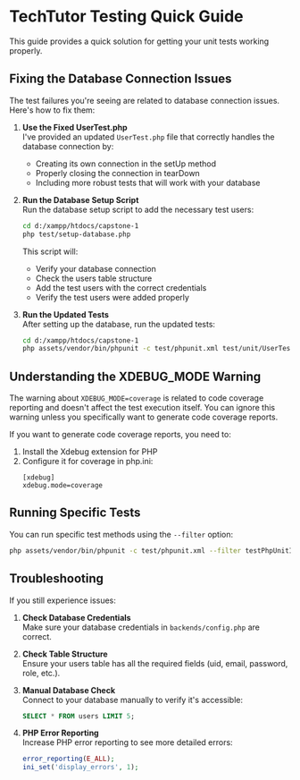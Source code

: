 # TechTutor Testing Quick Guide

This guide provides a quick solution for getting your unit tests working properly.

## Fixing the Database Connection Issues

The test failures you're seeing are related to database connection issues. Here's how to fix them:

1. **Use the Fixed UserTest.php**  
   I've provided an updated `UserTest.php` file that correctly handles the database connection by:
   - Creating its own connection in the setUp method
   - Properly closing the connection in tearDown
   - Including more robust tests that will work with your database

2. **Run the Database Setup Script**  
   Run the database setup script to add the necessary test users:
   ```bash
   cd d:/xampp/htdocs/capstone-1
   php test/setup-database.php
   ```
   This script will:
   - Verify your database connection
   - Check the users table structure
   - Add the test users with the correct credentials
   - Verify the test users were added properly

3. **Run the Updated Tests**  
   After setting up the database, run the updated tests:
   ```bash
   cd d:/xampp/htdocs/capstone-1
   php assets/vendor/bin/phpunit -c test/phpunit.xml test/unit/UserTest.php
   ```

## Understanding the XDEBUG_MODE Warning

The warning about `XDEBUG_MODE=coverage` is related to code coverage reporting and doesn't affect the test execution itself. You can ignore this warning unless you specifically want to generate code coverage reports.

If you want to generate code coverage reports, you need to:

1. Install the Xdebug extension for PHP
2. Configure it for coverage in php.ini:
   ```
   [xdebug]
   xdebug.mode=coverage
   ```

## Running Specific Tests

You can run specific test methods using the `--filter` option:

```bash
php assets/vendor/bin/phpunit -c test/phpunit.xml --filter testPhpUnitIsWorking test/unit/UserTest.php
```

## Troubleshooting

If you still experience issues:

1. **Check Database Credentials**  
   Make sure your database credentials in `backends/config.php` are correct.

2. **Check Table Structure**  
   Ensure your users table has all the required fields (uid, email, password, role, etc.).

3. **Manual Database Check**  
   Connect to your database manually to verify it's accessible:
   ```sql
   SELECT * FROM users LIMIT 5;
   ```

4. **PHP Error Reporting**  
   Increase PHP error reporting to see more detailed errors:
   ```php
   error_reporting(E_ALL);
   ini_set('display_errors', 1);
   ```